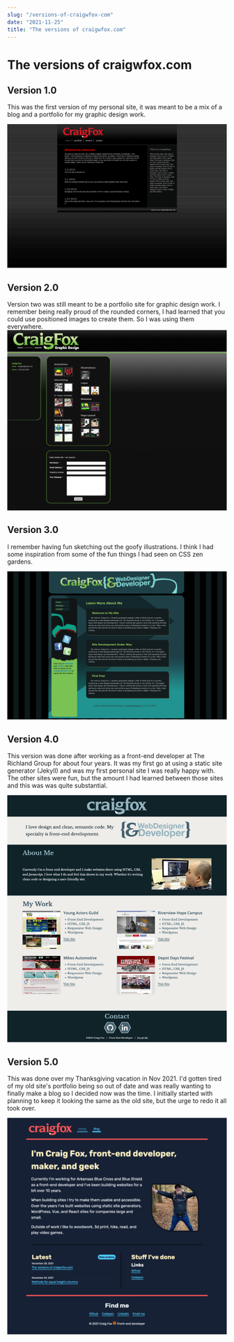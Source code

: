 ```yaml
---
slug: "/versions-of-craigwfox-com"
date: "2021-11-25"
title: "The versions of craigwfox.com"
---
```


# The versions of craigwfox.com

## Version 1.0

This was the first version of my personal site, it was meant to be a mix of a blog and a portfolio for my graphic design work.

![Screen capture of craigwfox.com version 1](../images/posts/2021-11/versions-of-craigwfox/version-1.png)

## Version 2.0

Version two was still meant to be a portfolio site for graphic design work. I remember being really proud of the rounded corners, I had learned that you could use positioned images to create them. So I was using them everywhere.
![Screen capture of craigwfox.com version 2](../images/posts/2021-11/versions-of-craigwfox/version-2.png)

## Version 3.0

I remember having fun sketching out the goofy illustrations. I think I had some inspiration from some of the fun things I had seen on CSS zen gardens.

![Screen capture of craigwfox.com version 3](../images/posts/2021-11/versions-of-craigwfox/version-3.png)

## Version 4.0

This version was done after working as a front-end developer at The Richland Group for about four years. It was my first go at using a static site generator (Jekyll) and was my first personal site I was really happy with. The other sites were fun, but the amount I had learned between those sites and this was was quite substantial.

![Screen capture of craigwfox.com version 4](../images/posts/2021-11/versions-of-craigwfox/version-4.png)

## Version 5.0

This was done over my Thanksgiving vacation in Nov 2021. I'd gotten tired of my old site's portfolio being so out of date and was really wanting to finally make a blog so I decided now was the time. I initially started with planning to keep it looking the same as the old site, but the urge to redo it all took over.

![Screen capture of craigwfox.com version 5](../images/posts/2021-11/versions-of-craigwfox/version-5.png)
